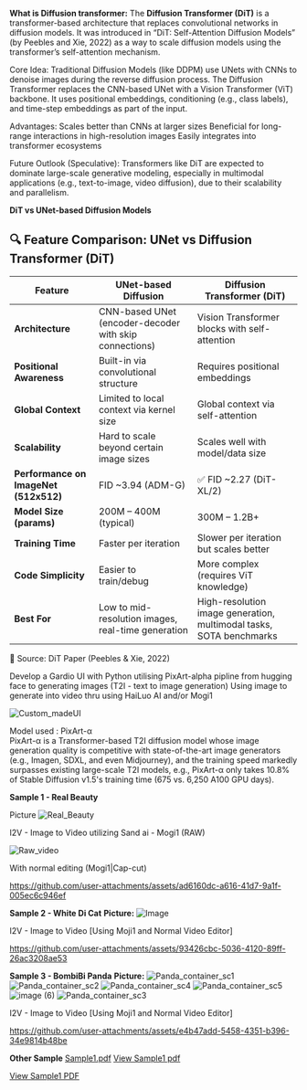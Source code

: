 **What is Diffusion transformer:** 
The **Diffusion Transformer (DiT)** is a transformer-based architecture that replaces convolutional networks in diffusion models. It was introduced in “DiT: Self-Attention Diffusion
Models” (by Peebles and Xie, 2022) as a way to scale diffusion models using the transformer’s self-attention mechanism.

Core Idea:
Traditional Diffusion Models (like DDPM) use UNets with CNNs to denoise images during the reverse diffusion process.
The Diffusion Transformer replaces the CNN-based UNet with a Vision Transformer (ViT) backbone.
It uses positional embeddings, conditioning (e.g., class labels), and time-step embeddings as part of the input.

Advantages:
Scales better than CNNs at larger sizes
Beneficial for long-range interactions in high-resolution images
Easily integrates into transformer ecosystems

Future Outlook (Speculative):
Transformers like DiT are expected to dominate large-scale generative modeling, especially in multimodal applications (e.g., text-to-image, video diffusion), due to their scalability and parallelism.

**DiT vs UNet-based Diffusion Models**

## 🔍 Feature Comparison: UNet vs Diffusion Transformer (DiT)

| **Feature**                       | **UNet-based Diffusion**                                     | **Diffusion Transformer (DiT)**                                      |
|----------------------------------|---------------------------------------------------------------|----------------------------------------------------------------------|
| **Architecture**                 | CNN-based UNet (encoder-decoder with skip connections)        | Vision Transformer blocks with self-attention                        |
| **Positional Awareness**         | Built-in via convolutional structure                          | Requires positional embeddings                                       |
| **Global Context**               | Limited to local context via kernel size                      | Global context via self-attention                                    |
| **Scalability**                  | Hard to scale beyond certain image sizes                      | Scales well with model/data size                                     |
| **Performance on ImageNet (512x512)** | FID ~3.94 (ADM-G)                                          | ✅ FID ~2.27 (DiT-XL/2)                                               |
| **Model Size (params)**          | 200M – 400M (typical)                                         | 300M – 1.2B+                                                          |
| **Training Time**                | Faster per iteration                                          | Slower per iteration but scales better                               |
| **Code Simplicity**              | Easier to train/debug                                         | More complex (requires ViT knowledge)                                |
| **Best For**                     | Low to mid-resolution images, real-time generation            | High-resolution image generation, multimodal tasks, SOTA benchmarks  |

📖 Source: DiT Paper (Peebles & Xie, 2022)

Develop a Gardio UI with Python utilising PixArt-alpha pipline from hugging face to generating images (T2I - text to image generation)
Using image to generate into video thru using HaiLuo AI and/or Mogi1

![Custom_madeUI](https://github.com/user-attachments/assets/eb965233-b021-4e19-8e7d-0904a214aad0)

Model used : PixArt-α   
PixArt-α is a Transformer-based T2I diffusion model whose image generation quality is competitive with state-of-the-art image generators (e.g., Imagen, SDXL, and even Midjourney), and the training speed markedly surpasses existing large-scale T2I models, e.g., PixArt-α only takes 10.8% of Stable Diffusion v1.5's training time (675 vs. 6,250 A100 GPU days).

**Sample 1 - Real Beauty**

Picture
![Real_Beauty](https://github.com/user-attachments/assets/ea13d6d8-d953-4848-bf08-6269c946b28b)

I2V - Image to Video utilizing Sand ai - Mogi1 (RAW)

![Raw_video](https://github.com/user-attachments/assets/2d30e6c5-7452-41c1-86f2-8d4258742de1)


With normal editing (Mogi1|Cap-cut)

https://github.com/user-attachments/assets/ad6160dc-a616-41d7-9a1f-005ec6c946ef

**Sample 2 - White Di Cat**
**Picture:** 
![Image](https://github.com/user-attachments/assets/e26f05e2-273d-4fac-b514-95abbcf39c5b)

I2V - Image to Video [Using Moji1 and Normal Video Editor]

https://github.com/user-attachments/assets/93426cbc-5036-4120-89ff-26ac3208ae53

**Sample 3 - BombiBi Panda**
**Picture:**
![Panda_container_sc1](https://github.com/user-attachments/assets/4389dbfb-51a9-4ff7-a8ff-ec06d9a95da0)
![Panda_container_sc2](https://github.com/user-attachments/assets/05a13769-1293-49db-a1fb-74997564bc16)
![Panda_container_sc4](https://github.com/user-attachments/assets/8d07e1ca-fb81-4dec-a7a3-0ebab9bd0625)
![Panda_container_sc5](https://github.com/user-attachments/assets/ffbae78c-5464-4568-be24-517b49fbc650)
![image (6)](https://github.com/user-attachments/assets/0a103290-e151-4486-a58d-25f979c34c52)
![Panda_container_sc3](https://github.com/user-attachments/assets/0a95e366-840f-43ed-bb6f-397b085583da)

I2V - Image to Video [Using Moji1 and Normal Video Editor]

https://github.com/user-attachments/assets/e4b47add-5458-4351-b396-34e9814b48be




**Other Sample**
[Sample1.pdf](https://github.com/user-attachments/files/19902634/Sample1.pdf)
[View Sample1 pdf](https://github.com/user-attachments/files/19902634/Sample1.pdf)

[View Sample1 PDF](https://github.com/your-username/your-repo-name/blob/main/Sample1.pdf)
